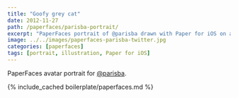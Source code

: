 ```yaml
---
title: "Goofy grey cat"
date: 2012-11-27
path: /paperfaces/parisba-portrait/
excerpt: "PaperFaces portrait of @parisba drawn with Paper for iOS on an iPad."
image: ../../images/paperfaces-parisba-twitter.jpg
categories: [paperfaces]
tags: [portrait, illustration, Paper for iOS]
---
```


PaperFaces avatar portrait for [@parisba](https://twitter.com/parisba).

{% include_cached boilerplate/paperfaces.md %}
